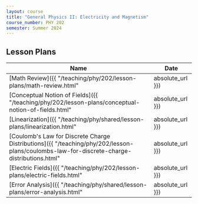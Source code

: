 ```yaml
---
layout: course
title: "General Physics II: Electricity and Magnetism"
course_number: PHY 202
semester: Summer 2024
---
```


## Lesson Plans

| Name | Date |
| ---- | ---- |
| [Math Review]({{ "/teaching/phy/202/lesson-plans/math-review.html" | absolute_url }}) | May 20, 2024 |
| [Conceptual Notion of Fields]({{ "/teaching/phy/202/lesson-plans/conceptual-notion-of-fields.html" | absolute_url }}) | May 20, 2024 |
| [Linearization]({{ "/teaching/phy/shared/lesson-plans/linearization.html" | absolute_url }}) | May 20, 2024 |
| [Coulomb's Law for Discrete Charge Distributions]({{ "/teaching/phy/202/lesson-plans/coulombs-law-for-discrete-charge-distributions.html" | absolute_url }}) | May 21, 2024 |
| [Electric Fields]({{ "/teaching/phy/202/lesson-plans/electric-fields.html" | absolute_url }}) | May 21, 2024 |
| [Error Analysis]({{ "/teaching/phy/shared/lesson-plans/error-analysis.html" | absolute_url }}) | May 23, 2024 |
